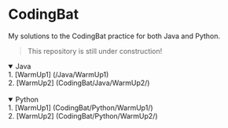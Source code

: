 # CodingBat
My solutions to the CodingBat practice for both Java and Python.
> This repository is still under construction!

<details open>
  <summary>Java</summary>
  1. [WarmUp1] (/Java/WarmUp1)
  <br>
  2. [WarmUp2] (CodingBat/Java/WarmUp2/)
  <br>
</details>
<br>
<details open>
  <summary>Python</summary>
  1. [WarmUp1] (CodingBat/Python/WarmUp1/)
  <br>
  2. [WarmUp2] (CodingBat/Python/WarmUp2/)
  <br>
</details>
